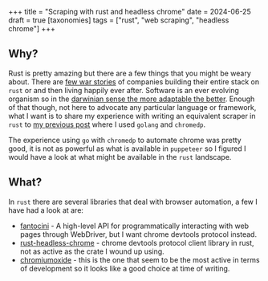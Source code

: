 +++
title = "Scraping with rust and headless chrome"
date = 2024-06-25
draft = true
[taxonomies]
tags = ["rust", "web scraping", "headless chrome"]
+++

## Why?

Rust is pretty amazing but there are a few things that you might be weary about. There are [few war stories](https://discord.com/blog/why-discord-is-switching-from-go-to-rust) of companies building their entire stack on `rust` or and then living happily ever after. Software is an ever evolving organism so in the [darwinian sense the more adaptable the better](https://www.darwinproject.ac.uk/people/about-darwin/six-things-darwin-never-said/evolution-misquotation). Enough of that though, not here to advocate any particular language or framework, what I want is to share my experience with writing an equivalent scraper in `rust` to [my previous post](../using-go-chromedp/) where I used `golang` and `chromedp`.

The experience using `go` with `chromedp` to automate chrome was pretty good, it is not as powerful as what is available in `puppeteer` so I figured I would have a look at what might be available in the `rust` landscape.


## What?

In `rust` there are several libraries that deal with browser automation, a few I have had a look at are:
- [fantocini](https://github.com/jonhoo/fantoccini) - A high-level API for programmatically interacting with web pages through WebDriver, but I want chrome devtools protocol instead.
- [rust-headless-chrome](https://github.com/rust-headless-chrome/rust-headless-chrome) - chrome devtools protocol client library in rust, not as active as the crate I wound up using.
- [chromiumoxide](https://github.com/mattsse/chromiumoxide) - this is the one that seem to be the most active in terms of development so it looks like a good choice at time of writing.
